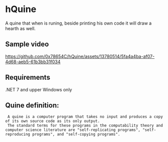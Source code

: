 # hQuine

A quine that when is runing, beside printing his own code it will draw a hearth as well.


## Sample video

https://github.com/0x78654C/hQuine/assets/13780514/5fa4a4ba-af07-4d68-aeb5-61b3bb31f034

## Requirements
.NET 7 and upper
Windows only

## Quine definition:
```
 A quine is a computer program that takes no input and produces a copy of its own source code as its only output.
 The standard terms for these programs in the computability theory and computer science literature are "self-replicating programs", "self-reproducing programs", and "self-copying programs".
```
